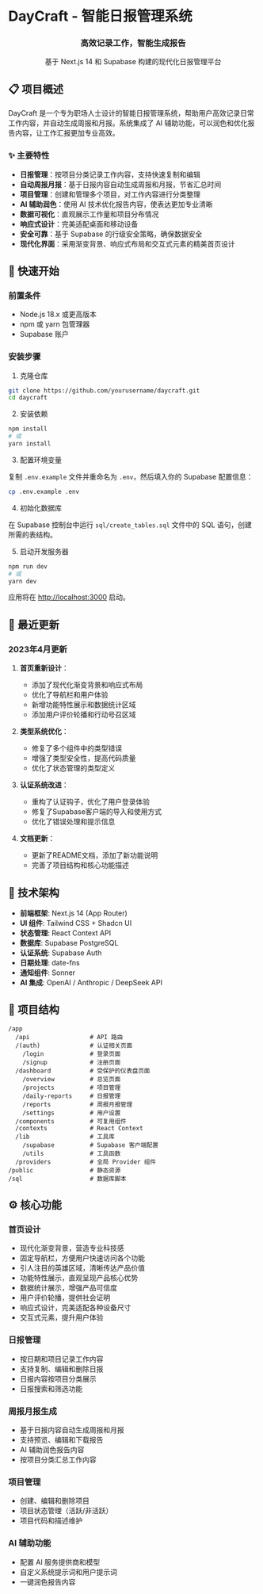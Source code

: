 # DayCraft - 智能日报管理系统

<div align="center">
  <h3>高效记录工作，智能生成报告</h3>
  <p>基于 Next.js 14 和 Supabase 构建的现代化日报管理平台</p>
</div>

## 📋 项目概述

DayCraft 是一个专为职场人士设计的智能日报管理系统，帮助用户高效记录日常工作内容，并自动生成周报和月报。系统集成了 AI 辅助功能，可以润色和优化报告内容，让工作汇报更加专业高效。

### ✨ 主要特性

- **日报管理**：按项目分类记录工作内容，支持快速复制和编辑
- **自动周报月报**：基于日报内容自动生成周报和月报，节省汇总时间
- **项目管理**：创建和管理多个项目，对工作内容进行分类整理
- **AI 辅助润色**：使用 AI 技术优化报告内容，使表达更加专业清晰
- **数据可视化**：直观展示工作量和项目分布情况
- **响应式设计**：完美适配桌面和移动设备
- **安全可靠**：基于 Supabase 的行级安全策略，确保数据安全
- **现代化界面**：采用渐变背景、响应式布局和交互式元素的精美首页设计

## 🚀 快速开始

### 前置条件

- Node.js 18.x 或更高版本
- npm 或 yarn 包管理器
- Supabase 账户

### 安装步骤

1. 克隆仓库

```bash
git clone https://github.com/yourusername/daycraft.git
cd daycraft
```

2. 安装依赖

```bash
npm install
# 或
yarn install
```

3. 配置环境变量

复制 `.env.example` 文件并重命名为 `.env`，然后填入你的 Supabase 配置信息：

```bash
cp .env.example .env
```

4. 初始化数据库

在 Supabase 控制台中运行 `sql/create_tables.sql` 文件中的 SQL 语句，创建所需的表结构。

5. 启动开发服务器

```bash
npm run dev
# 或
yarn dev
```

应用将在 [http://localhost:3000](http://localhost:3000) 启动。

## 📝 最近更新

### 2023年4月更新

1. **首页重新设计**：
   - 添加了现代化渐变背景和响应式布局
   - 优化了导航栏和用户体验
   - 新增功能特性展示和数据统计区域
   - 添加用户评价轮播和行动号召区域

2. **类型系统优化**：
   - 修复了多个组件中的类型错误
   - 增强了类型安全性，提高代码质量
   - 优化了状态管理的类型定义

3. **认证系统改进**：
   - 重构了认证钩子，优化了用户登录体验
   - 修复了Supabase客户端的导入和使用方式
   - 优化了错误处理和提示信息

4. **文档更新**：
   - 更新了README文档，添加了新功能说明
   - 完善了项目结构和核心功能描述

## 🔧 技术架构

- **前端框架**: Next.js 14 (App Router)
- **UI 组件**: Tailwind CSS + Shadcn UI
- **状态管理**: React Context API
- **数据库**: Supabase PostgreSQL
- **认证系统**: Supabase Auth
- **日期处理**: date-fns
- **通知组件**: Sonner
- **AI 集成**: OpenAI / Anthropic / DeepSeek API

## 📁 项目结构

```
/app
  /api                 # API 路由
  /(auth)              # 认证相关页面
    /login             # 登录页面
    /signup            # 注册页面
  /dashboard           # 受保护的仪表盘页面
    /overview          # 总览页面
    /projects          # 项目管理
    /daily-reports     # 日报管理
    /reports           # 周报月报管理
    /settings          # 用户设置
  /components          # 可复用组件
  /contexts            # React Context
  /lib                 # 工具库
    /supabase          # Supabase 客户端配置
    /utils             # 工具函数
  /providers           # 全局 Provider 组件
/public                # 静态资源
/sql                   # 数据库脚本
```

## ⚙️ 核心功能

### 首页设计

- 现代化渐变背景，营造专业科技感
- 固定导航栏，方便用户快速访问各个功能
- 引人注目的英雄区域，清晰传达产品价值
- 功能特性展示，直观呈现产品核心优势
- 数据统计展示，增强产品可信度
- 用户评价轮播，提供社会证明
- 响应式设计，完美适配各种设备尺寸
- 交互式元素，提升用户体验

### 日报管理

- 按日期和项目记录工作内容
- 支持复制、编辑和删除日报
- 日报内容按项目分类展示
- 日报搜索和筛选功能

### 周报月报生成

- 基于日报内容自动生成周报和月报
- 支持预览、编辑和下载报告
- AI 辅助润色报告内容
- 按项目分类汇总工作内容

### 项目管理

- 创建、编辑和删除项目
- 项目状态管理（活跃/非活跃）
- 项目代码和描述维护

### AI 辅助功能

- 配置 AI 服务提供商和模型
- 自定义系统提示词和用户提示词
- 一键润色报告内容